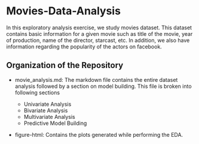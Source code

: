 # Movies-Data-Analysis
In this exploratory analysis exercise, we study movies dataset. This dataset contains basic information for a given movie such as title of the movie, year of production, name of the director, starcast, etc. In addition, we also have information regarding the popularity of the actors on facebook.

## Organization of the Repository
* movie_analysis.md: The markdown file contains the entire dataset analysis followed by a section on model building. This file is broken into following sections
  + Univariate Analysis
  + Bivariate Analysis
  + Multivariate Analysis
  + Predictive Model Building
 
* figure-html: Contains the plots generated while performing the EDA.
